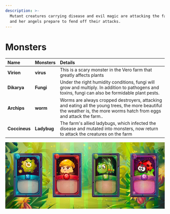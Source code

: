 ```yaml
---
description: >-
  Mutant creatures carrying disease and evil magic are attacking the farm, Vero
  and her angels prepare to fend off their attacks.
---
```


# Monsters



| Name | **Monsters** | Details |
| :--- | :--- | :--- |
| **Virion** | **virus** | This is a scary monster in the Vero farm that greatly affects plants |
| **Dikarya** | **Fungi** | Under the right humidity conditions, fungi will grow and multiply. In addition to pathogens and toxins, fungi can also be formidable plant pests. |
| **Archips** | **worm** | Worms are always cropped destroyers, attacking and eating all the young trees, the more beautiful the weather is, the more worms hatch from eggs and attack the farm.. |
| **Coccineus** | **Ladybug** | The farm's allied ladybugs, which infected the disease and mutated into monsters, now return to attack the creatures on the farm |

![Monters](../../.gitbook/assets/16df9a48-3d4c-4880-8c02-dca08d40362c.jpg)



